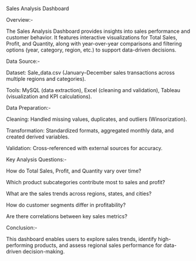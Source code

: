 Sales Analysis Dashboard

Overview:-

The Sales Analysis Dashboard provides insights into sales performance and customer behavior. It features interactive visualizations for Total Sales, Profit, and Quantity, along with year-over-year comparisons and filtering options (year, category, region, etc.) to support data-driven decisions.

Data Source:-

Dataset: Sale_data.csv (January–December sales transactions across multiple regions and categories).

Tools: MySQL (data extraction), Excel (cleaning and validation), Tableau (visualization and KPI calculations).

Data Preparation:-

Cleaning: Handled missing values, duplicates, and outliers (Winsorization).

Transformation: Standardized formats, aggregated monthly data, and created derived variables.

Validation: Cross-referenced with external sources for accuracy.

Key Analysis Questions:-

How do Total Sales, Profit, and Quantity vary over time?

Which product subcategories contribute most to sales and profit?

What are the sales trends across regions, states, and cities?

How do customer segments differ in profitability?

Are there correlations between key sales metrics?

Conclusion:-

This dashboard enables users to explore sales trends, identify high-performing products, and assess regional sales performance for data-driven decision-making.

